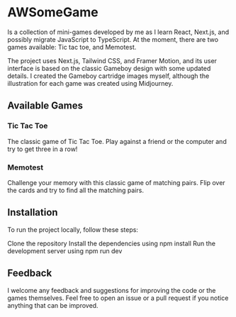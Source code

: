 # AWSomeGame
Is a collection of mini-games developed by me as I learn React, Next.js, and possibly migrate JavaScript to TypeScript. At the moment, there are two games available: Tic tac toe, and Memotest.

The project uses Next.js, Tailwind CSS, and Framer Motion, and its user interface is based on the classic Gameboy design with some updated details. I created the Gameboy cartridge images myself, although the illustration for each game was created using Midjourney.

## Available Games
### Tic Tac Toe
The classic game of Tic Tac Toe. Play against a friend or the computer and try to get three in a row!

### Memotest
Challenge your memory with this classic game of matching pairs. Flip over the cards and try to find all the matching pairs.

## Installation
To run the project locally, follow these steps:

Clone the repository
Install the dependencies using npm install
Run the development server using npm run dev

## Feedback
I welcome any feedback and suggestions for improving the code or the games themselves. Feel free to open an issue or a pull request if you notice anything that can be improved.
